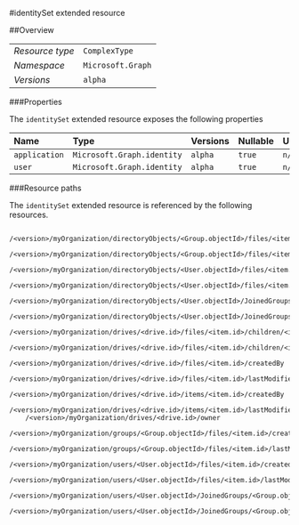 #identitySet extended resource

 



##Overview

|  |  | 
| :-- | :-- | 
| _Resource type_ | `ComplexType` | 
| _Namespace_ | `Microsoft.Graph` | 
| _Versions_ | `alpha` | 


###Properties

The `identitySet` extended resource exposes the following properties 

| Name | Type | Versions | Nullable | Unicode | Comments | 
| :-- | :-- | :-- | :-- | :-- | :-- | 
| `application` | `Microsoft.Graph.identity` | `alpha` | `true` | `n/a` |  | 
| `user` | `Microsoft.Graph.identity` | `alpha` | `true` | `n/a` |  | 


###Resource paths

The `identitySet` extended resource is referenced by the following resources. 

```
	/<version>/myOrganization/directoryObjects/<Group.objectId>/files/<item.id>/createdBy
	/<version>/myOrganization/directoryObjects/<Group.objectId>/files/<item.id>/lastModifiedBy
	/<version>/myOrganization/directoryObjects/<User.objectId>/files/<item.id>/createdBy
	/<version>/myOrganization/directoryObjects/<User.objectId>/files/<item.id>/lastModifiedBy
	/<version>/myOrganization/directoryObjects/<User.objectId>/JoinedGroups/<Group.objectId>/files/<item.id>/createdBy
	/<version>/myOrganization/directoryObjects/<User.objectId>/JoinedGroups/<Group.objectId>/files/<item.id>/lastModifiedBy
	/<version>/myOrganization/drives/<drive.id>/files/<item.id>/children/<item.id>/createdBy
	/<version>/myOrganization/drives/<drive.id>/files/<item.id>/children/<item.id>/lastModifiedBy
	/<version>/myOrganization/drives/<drive.id>/files/<item.id>/createdBy
	/<version>/myOrganization/drives/<drive.id>/files/<item.id>/lastModifiedBy
	/<version>/myOrganization/drives/<drive.id>/items/<item.id>/createdBy
	/<version>/myOrganization/drives/<drive.id>/items/<item.id>/lastModifiedBy
	/<version>/myOrganization/drives/<drive.id>/owner
	/<version>/myOrganization/groups/<Group.objectId>/files/<item.id>/createdBy
	/<version>/myOrganization/groups/<Group.objectId>/files/<item.id>/lastModifiedBy
	/<version>/myOrganization/users/<User.objectId>/files/<item.id>/createdBy
	/<version>/myOrganization/users/<User.objectId>/files/<item.id>/lastModifiedBy
	/<version>/myOrganization/users/<User.objectId>/JoinedGroups/<Group.objectId>/files/<item.id>/createdBy
	/<version>/myOrganization/users/<User.objectId>/JoinedGroups/<Group.objectId>/files/<item.id>/lastModifiedBy
```





<!-- {
"type": "#page.annotation",
"tocPath": "ComplexType/identitySet",
"tocItems": {
	"ComplexType/identitySet/Overview": "#overview",
	"ComplexType/identitySet/Operations": "#operations"
}
"section": "documentation"
} -->
